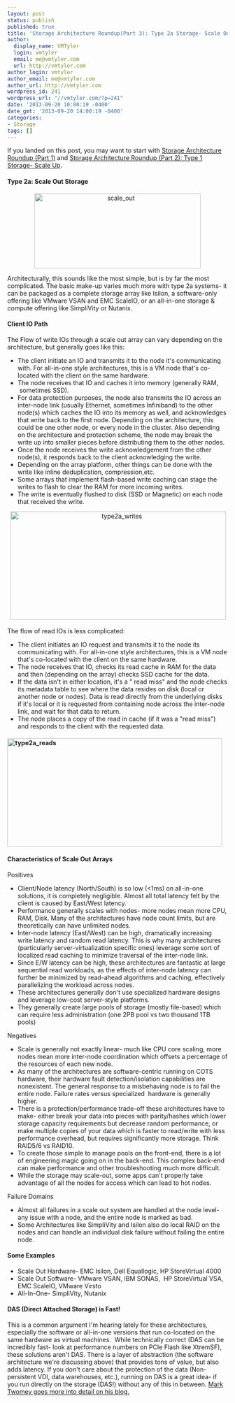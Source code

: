 ```yaml
---
layout: post
status: publish
published: true
title: 'Storage Architecture Roundup(Part 3): Type 2a Storage- Scale Out'
author:
  display_name: VMTyler
  login: vmtyler
  email: me@vmtyler.com
  url: http://vmtyler.com
author_login: vmtyler
author_email: me@vmtyler.com
author_url: http://vmtyler.com
wordpress_id: 241
wordpress_url: "//vmtyler.com/?p=241"
date: '2013-09-20 10:00:19 -0400'
date_gmt: '2013-09-20 14:00:19 -0400'
categories:
- Storage
tags: []
---
```

<p>If you landed on this post, you may want to start with <a title="Storage Architecture Roundup (Part 1): What’s Old, What’s New, What’s Nonsense." href="//vmtyler.com/storage-architecture-roundup-part-1-whats-old-whats-new-whats-nonsense/">Storage Architecture Roundup (Part 1)</a> and <a title="Storage Architecture Roundup(Part 2): Type 1 Storage- Scale Up" href="//vmtyler.com/storage-architecture-rounduppart-2-type-1-storage-scale-up/">Storage Architecture Roundup (Part 2): Type 1 Storage- Scale Up</a>.</p>
<h4>Type 2a: Scale Out Storage</h4>
<p style="text-align: center;"><img class="aligncenter  wp-image-250" alt="scale_out" src="{{ site.baseurl }}/images/2013/09/scale_out.png" width="380" height="172" /></p>
<p>Architecturally, this sounds like the most simple, but is by far the most complicated. The basic make-up varies much more with type 2a systems- it can be packaged as a complete storage array like Isilon, a software-only offering like VMware VSAN and EMC ScaleIO, or an all-in-one storage &amp; compute offering like SimpliVity or Nutanix.</p>
<h4></h4>
<h4>Client IO Path</h4>
<p>The Flow of write IOs through a scale out array can vary depending on the architecture, but generally goes like this:</p>
<ul>
<li>The client initiate an IO and transmits it to the node it's communicating with. For all-in-one style architectures, this is a VM node that's co-located with the client on the same hardware.</li>
<li>The node receives that IO and caches it into memory (generally RAM,  sometimes SSD).</li>
<li>For data protection purposes, the node also transmits the IO across an inter-node link (usually Ethernet, sometimes Infiniband) to the other node(s) which caches the IO into its memory as well, and acknowledges that write back to the first node. Depending on the architecture, this could be one other node, or every node in the cluster. Also depending on the architecture and protection scheme, the node may break the write up into smaller pieces before distributing them to the other nodes.</li>
<li>Once the node receives the write acknowledgement from the other node(s), it responds back to the client acknowledging the write.</li>
<li>Depending on the array platform, other things can be done with the write like inline deduplication, compression,etc.</li>
<li>Some arrays that implement flash-based write caching can stage the writes to flash to clear the RAM for more incoming writes.</li>
<li>The write is eventually flushed to disk (SSD or Magnetic) on each node that received the write.</li>
</ul>
<p style="text-align: center;"> <a href="{{ site.baseurl }}/images/2013/09/type2a_writes.png"><img class="aligncenter  wp-image-260" alt="type2a_writes" src="{{ site.baseurl }}/images/2013/09/type2a_writes.png" width="493" height="248" /></a></p>
<p>The flow of read IOs is less complicated:</p>
<ul>
<li>The client initiates an IO request and transmits it to the node its communicating with. For all-in-one style architectures, this is a VM node that's co-located with the client on the same hardware.</li>
<li>The node receives that IO, checks its read cache in RAM for the data and then (depending on the array) checks SSD cache for the data.</li>
<li>If the data isn't in either location, it's a " read miss" and the node checks its metadata table to see where the data resides on disk (local or another node or nodes). Data is read directly from the underlying disks if it's local or it is requested from containing node across the inter-node link, and wait for that data to return.</li>
<li>The node places a copy of the read in cache (if it was a "read miss") and responds to the client with the requested data.</li>
</ul>
<h4><a href="{{ site.baseurl }}/images/2013/09/type2a_reads.png"><img class="aligncenter  wp-image-261" alt="type2a_reads" src="{{ site.baseurl }}/images/2013/09/type2a_reads.png" width="491" height="248" /></a></h4>
<h4></h4>
<h4>Characteristics of Scale Out Arrays</h4>
<p>Positives</p>
<ul>
<li>Client/Node latency (North/South) is so low (&lt;1ms) on all-in-one solutions, it is completely negligible. Almost all total latency felt by the client is caused by East/West latency.</li>
<li>Performance generally scales with nodes- more nodes mean more CPU, RAM, Disk. Many of the architectures have node count limits, but are theoretically can have unlimited nodes.</li>
<li>Inter-node latency (East/West) can be high, dramatically increasing write latency and random read latency. This is why many architectures (particularly server-virtualization specific ones) leverage some sort of localized read caching to minimize traversal of the inter-node link.</li>
<li>Since E/W latency can be high, these architectures are fantastic at large sequential read workloads, as the effects of inter-node latency can further be minimized by read-ahead algorithms and caching, effectively parallelizing the workload across nodes.</li>
<li>These architectures generally don't use specialized hardware designs and leverage low-cost server-style platforms.</li>
<li>They generally create large pools of storage (mostly file-based) which can require less administration (one 2PB pool vs two thousand 1TB pools)</li>
</ul>
<p>Negatives</p>
<ul>
<li>Scale is generally not exactly linear- much like CPU core scaling, more nodes mean more inter-node coordination which offsets a percentage of the resources of each new node.</li>
<li>As many of the architectures are software-centric running on COTS hardware, their hardware fault detection/isolation capabilities are nonexistent. The general response to a misbehaving node is to fail the entire node. Failure rates versus specialized  hardware is generally higher.</li>
<li>There is a protection/performance trade-off these architectures have to make- either break your data into pieces with parity/hashes which lower storage capacity requirements but decrease random performance, or make multiple copies of your data which is faster to read/write with less performance overhead, but requires significantly more storage. Think RAID5/6 vs RAID10.</li>
<li>To create those simple to manage pools on the front-end, there is a lot of engineering magic going on in the back-end. This complex back-end can make performance and other troubleshooting much more difficult.</li>
<li>While the storage may scale-out, some apps can't properly take advantage of all the nodes for access which can lead to hot nodes.</li>
</ul>
<p>Failure Domains</p>
<ul>
<li>Almost all failures in a scale out system are handled at the node level- any issue with a node, and the entire node is marked as bad.</li>
<li>Some Architectures like SimpliVity and Isilon also do local RAID on the nodes and can handle an individual disk failure without failing the entire node.</li>
</ul>
<h4>Some Examples</h4>
<ul>
<li>Scale Out Hardware- EMC Isilon, Dell Equallogic, HP StoreVirtual 4000</li>
<li>Scale Out Software- VMware VSAN, IBM SONAS,  HP StoreVirtual VSA, EMC ScaleIO, VMware Virsto</li>
<li>All-In-One- SimpliVity, Nutanix</li>
</ul>
<h4><span style="font-size: 1em;">DAS (Direct Attached Storage) is Fast!</span></h4>
<p>This is a common argument I'm hearing lately for these architectures, especially the software or all-in-one versions that run co-located on the same hardware as virtual machines.  While technically correct (DAS can be incredibly fast- look at performance numbers on PCIe Flash like XtremSF), these solutions aren't DAS. There is a layer of abstraction (the software architecture we're discussing above) that provides tons of value, but also adds latency. If you don't care about the protection of the data (Non-persistent VDI, data warehouses, etc.), running on DAS is a great idea- if you run directly on the storage (DAS!) without any of this in between. <a href="http://storagezilla.typepad.com/storagezilla/2013/09/tomorrows-das-yesterday.html">Mark Twomey goes more into detail on his blog.</a></p>
